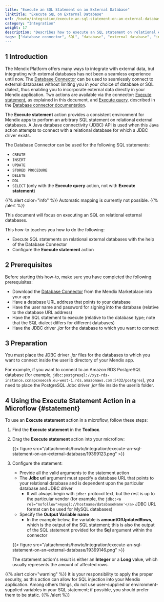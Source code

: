 ```yaml
---
title: "Execute an SQL Statement on an External Database"
linktitle: "Execute SQL on External Database"
url: /howto/integration/execute-an-sql-statement-on-an-external-database/
category: "Integration"
weight: 17
description: "Describes how to execute an SQL statement on relational external databases using Database Connector."
tags: ["database connector", SQL", "database", "external database", "integration"]
---
```


## 1 Introduction

The Mendix Platform offers many ways to integrate with external data, but integrating with external databases has not been a seamless experience until now. The [Database Connector](/appstore/modules/database-connector/) can be used to seamlessly connect to external databases without limiting you in your choice of database or SQL dialect, thus enabling you to incorporate external data directly in your Mendix application. Two actions are available via the connector: [Execute statement](#statement), as explained in this document, and [Execute query](/appstore/connectors/database-connector/#execute-query), described in the [Database connector documentation](/appstore/connectors/database-connector/). 

The **Execute statement** action provides a consistent environment for Mendix apps to perform an arbitrary SQL statement on relational external databases. A Java database connectivity (JDBC) API is used when this Java action attempts to connect with a relational database for which a JDBC driver exists.

The Database Connector can be used for the following SQL statements:

* `CREATE`
* `INSERT`
* `UPDATE`
* `STORED PROCEDURE`
* `DELETE`
* `DDL`
* `SELECT` (only with the **Execute query** action, not with **Execute statement**)

{{% alert color="info" %}}
Automatic mapping is currently not possible.
{{% /alert %}}

This document will focus on executing an SQL on relational external databases.

This how-to teaches you how to do the following:

* Execute SQL statements on relational external databases with the help of the Database Connector
* Configure the **Execute statement** action

## 2 Prerequisites

Before starting this how-to, make sure you have completed the following prerequisites:

* Download the [Database Connector](https://marketplace.mendix.com/link/component/2888) from the Mendix Marketplace into your app
* Have a database URL address that points to your database
* Have the user name and password for signing into the database (relative to the database URL address)
* Have the SQL statement to execute (relative to the database type; note that the SQL dialect differs for different databases)
* Have the JDBC driver *.jar* for the database to which you want to connect

## 3 Preparation

You must place the JDBC driver *.jar* files for the databases to which you want to connect inside the userlib directory of your Mendix app. 

For example, if you want to connect to an Amazon RDS PostgreSQL database (for example, `jdbc:postgresql://xyz-rds-instance.ccnapcvoeosh.eu-west-1.rds.amazonaws.com:5432/postgres`), you need to place the PostgreSQL Jdbc driver *.jar* file inside the userlib folder.

## 4 Using the Execute Statement Action in a Microflow {#statement}

To use an **Execute statement** action in a microflow, follow these steps:

1. Find the **Execute statement** in the **Toolbox**.

2. Drag the **Execute statement** action into your microflow: 

    {{< figure src="/attachments/howto/integration/execute-an-sql-statement-on-an-external-database/19399123.png" >}}

3. Configure the statement:
    * Provide all the valid arguments to the statement action
    * The **Jdbc url** argument must specify a database URL that points to your relational database and is dependent upon the particular database and JDBC driver
        * It will always begin with `jdbc:` protocol text, but the rest is up to the particular vendor (for example, the `jdbc:<a rel="nofollow">mysql://hostname/databaseName'</a>` JDBC URL format can be used for MySQL databases)
    * Specify the **Output Variable name**
        * In the example below, the variable is **amountOfUpdatedRows**, which is the  output of the SQL statement; this is also the output of the SQL statement provided for the **Sql** argument within the connector

    {{< figure src="/attachments/howto/integration/execute-an-sql-statement-on-an-external-database/19399146.png" >}}

    The statement action's result is either an **Integer** or a **Long** value, which usually represents the amount of affected rows.

{{% alert color="warning" %}}
It is your responsibility to apply the proper security, as this action can allow for SQL injection into your Mendix application. Among others things, do not use user-supplied or environment-supplied variables in your SQL statement; if possible, you should prefer them to be static.
{{% /alert %}}
